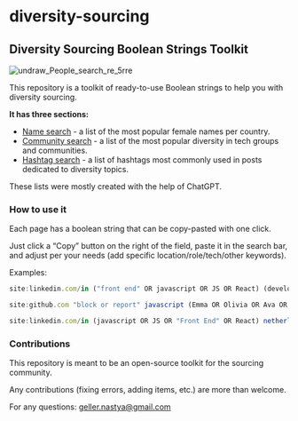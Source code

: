 # diversity-sourcing
## Diversity Sourcing Boolean Strings Toolkit
![undraw_People_search_re_5rre](https://user-images.githubusercontent.com/32433798/225628167-cab467e9-849c-4208-9203-fdda9ba0954b.png)

This repository is a toolkit of ready-to-use Boolean strings to help you with diversity sourcing. 


**It has three sections:**

- [Name search](https://github.com/gellernastya/diversity-sourcing/blob/main/female-names-by-country.md) - a list of the most popular female names per country.
- [Community search](https://github.com/gellernastya/diversity-sourcing/blob/main/communities.md) - a list of the most popular diversity in tech groups and communities.
- [Hashtag search](https://github.com/gellernastya/diversity-sourcing/blob/main/hashtag-search.md) - a list of hashtags most commonly used in posts dedicated to diversity topics.

These lists were mostly created with the help of ChatGPT. 

### How to use it

Each page has a boolean string that can be copy-pasted with one click.

Just click a “Copy” button on the right of the field, paste it in the search bar, and adjust per your needs (add specific location/role/tech/other keywords). 

Examples:  

```jsx
site:linkedin.com/in ("front end" OR javascript OR JS OR React) (developer OR engineer) amsterdam (Emma OR Olivia OR Ava OR Isabella OR Sophia OR Charlotte OR Mia OR Amelia OR Harper OR Evelyn OR Abigail OR Emily OR Elizabeth OR Avery OR Sofia OR Ella OR Madison OR Scarlett OR Victoria OR Aria)
```

```jsx
site:github.com "block or report" javascript (Emma OR Olivia OR Ava OR Isabella OR Sophia OR Charlotte OR Mia OR Amelia OR Harper OR Evelyn OR Abigail OR Emily OR Elizabeth OR Avery OR Sofia OR Ella OR Madison OR Scarlett OR Victoria OR Aria)
```

```jsx
site:linkedin.com/in (javascript OR JS OR "Front End" OR React) netherlands ("Women in Technology (WIT)" OR "Women Techmakers" OR "Code First Girls" OR "Geek Girl Meetup" OR "Women Who Code" OR "Tech Ladies" OR "Ladies of Code" OR "Lesbians Who Tech" OR "QueerJS" OR "She Codes" OR "Women Who Startup" OR "Techettes")
```

### Contributions

This repository is meant to be an open-source toolkit for the sourcing community. 

Any contributions (fixing errors, adding items, etc.) are more than welcome. 

For any questions: geller.nastya@gmail.com
